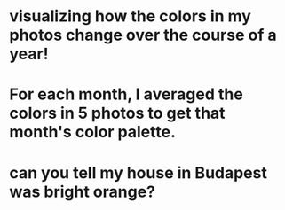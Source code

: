 # visualizing how the colors in my photos change over the course of a year!

# For each month, I averaged the colors in 5 photos to get that month's color palette. 
# can you tell my house in Budapest was bright orange?
